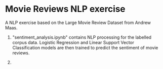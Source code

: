 # Movie Reviews NLP exercise

A NLP exercise based on the Large Movie Review Dataset from Andrew Maas.

1. "sentiment_analysis.ipynb" contains NLP processing for the labelled corpus data. Logistic Regression and Linear Support Vector Classification models are then trained to predict the sentiment of movie reviews.

2.
